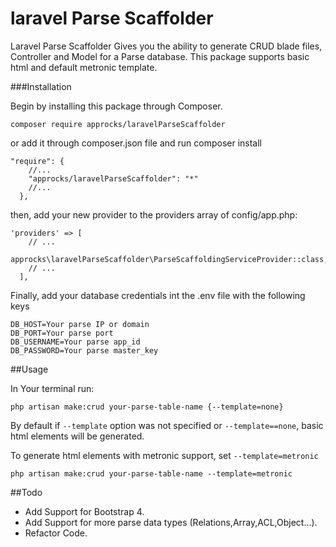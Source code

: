 # laravel Parse Scaffolder

Laravel Parse Scaffolder Gives you the ability to generate CRUD blade files, Controller and Model for a Parse database.
This package supports basic html and default metronic template.

###Installation

Begin by installing this package through Composer.

```
composer require approcks/laravelParseScaffolder
```

or add it through composer.json file and run composer install

```
"require": {
    //...
    "approcks/laravelParseScaffolder": "*"
    //...
  },
```

then, add your new provider to the providers array of config/app.php:

```
'providers' => [
    // ...
    approcks\laravelParseScaffolder\ParseScaffoldingServiceProvider::class,
    // ...
  ],
```

Finally, add your database credentials int the .env file with the following keys

```
DB_HOST=Your parse IP or domain
DB_PORT=Your parse port
DB_USERNAME=Your parse app_id
DB_PASSWORD=Your parse master_key
```

##Usage

In Your terminal run:

``
php artisan make:crud your-parse-table-name {--template=none}
``

By default if ``--template`` option was not specified or ``--template==none``, basic html elements will be generated.

To generate html elements with metronic support, set ``--template=metronic``

``
php artisan make:crud your-parse-table-name --template=metronic
``

##Todo
* Add Support for Bootstrap 4.
* Add Support for more parse data types (Relations,Array,ACL,Object...).
* Refactor Code.